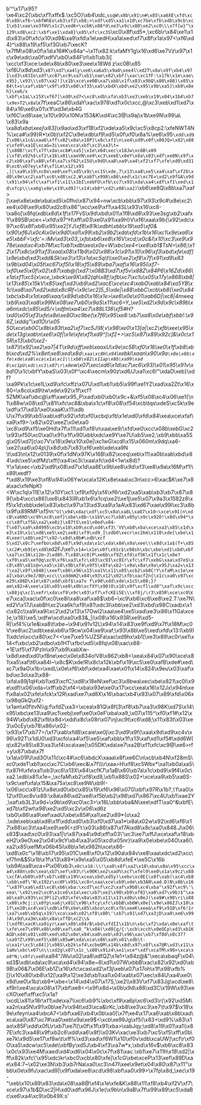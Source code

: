 b'^\x17\x95?\xe4\xc2{\xbc\xf1\xffx$.\xc5O}\xb4\xdc,`ssqW\x8b\x91\n#\x85\xa6XE\xfd\xc0\x8b\xf6~\xbfWhEo\xb3\xf2\xb8;>\xdf\xd5\xa1\x10\xc7Ge\xfb\xdb\x9cb\xc1\xb1\xae\xe3fHV\x1c2\xedK+\xcbK\x08*d\xe3\x9c\x80\xe2\xc0\\\x7f[w}"\x129\xd8\xc2:\xbf\xe1\xda8}\x05\xfc\xc3S`\xc0\x8f\xd5*,\xc6b\r\x84\xe1\x1d\x83\x0f\xfc\x10\xd9&\xa9\xfd\x1e\xedH\xa1a\xed\xf7\x8f\x1a\x97<\xf6\xd4}^\x88\x19\xf5\xf3G\xb7\xecK?\x7fM\x08\x0f\x1a\x16#K\x84a^~\x11\x82:k\xfaMY1g\x16\xd6\xe7Vz\x97\x1c\x9e\xdc\xa0f\xdfV\xb0\x84F\rl\xb1\xb3i[ \xcc\xf3\xce:\xde\x8b\x80\xe3\xee\x18Wd z\xc0B\x85 \xf8U\x8d\xd3`\x87\xd7\xa4ly\xe6\xa6a5\x9aO\xee4l\xd2T\x8a\x9f\xb4\x971\xd3\x83Io\xdf\xc87\xc9\xa7\xb1\xae\x02\xbf(\xac\xc1fF:\x17k\x1e\xae\x95},\x93\\\x07\xa2!]\x1b\xce\xe0B\xa7\xbb\x1f\x83\x9bQ\x80\x08)\x05\x84\t=s\xaf\xbb*\x9f\x93\x08\xf35\xa5\xbdX\xbd\xe2\x95\x9b\xa5]\xb9\x8eh}\xe6/x \xbf\x1aL\x15X\xf67[\xd0\xd7<\xc8\xdb\xfa\xb3\xe3\xeb\x19\x04\x1b4\xb7\x9e>T2\x8a`\x7f\xeaC\x86\xdaY\xac\x978\xd1\x0c\xcc,@\xc3\xeb\xd1\xd7\x84\x16\xe6\x01\x1f\xd3e\xb4G \xf6C\xd8\xae,\x10\x90\x10N\x153&K\xd4\xc3@\x9aj\x1b\xe9N\x99\\a\\ \x83\x9a \xa8*d\xba\xeej*\x83]\x9ao\xd3\xf1B\xf2\xde\xa5\x9c\xc5\x8cp2:\xfeNWT4N%\xca#\x99}R*\x0b)\xf2C\x9e\xdb\xf9\xd5\x0f\xf0\x8a%\xe6\x95`\xdd\xd9I\x06\x1c&\xaa6\xff\x82\x8a\x18P]\x8c\xf1\n\xe4\xd9\x0f\x80JQ=\x82\x88v\xfe9\xa1E\xcaG=3i\xea\xca\xbf\xc3\xa3\t=[\x80B!\xcf\x7f\xda\xc8#\xa5|\x1e\x04\xec\x18Jw\xc6B\x89 i\xf8\x92%$\xf2\x16\x01\xaeVN\xe9\xc3\xeeE\x0eY\x8a\x03\xdf\xe8N\x9f\xc2\xb0\xaf\x88\xf4\xa7\xf62\x15U\x9dO\xa8\xa9\xa4\xf2\xf7\xfe\xd0\xd310\xc6\x07ey\xf4\xf1Lm\x12\x93 ,||\xa9\x19\xc0x\xe0\xef\xd5\x9c\xc1S\xde,7\x13\xa8\xe5\xa4\xaf\xf2b\xd0\x9e\xc2\xaf\xc6\xd8\xc2,W\xabT\x998\x86\xed\x1c\xc7E=\xd2\x9fGA\x9d\x91\x94\xfc\xaf\xf1\x11\x1bI\xebFO\xfb\xc7\x93\xda\xa4\xdf\xf1\xed\x1d\xfcp\\\xa6g\x8e\x19\xd9J!\x14\xb8*\xd2\x08\xa2)`\xb6\xe8Q\x8b\xa7\xaf>[\xae\x8e\xde\xba\xd5\x0fho\x87\x94=nw\xcb\xbb\x97\x93\x9c#\x8e\xc2\xe4\x08\xe9\x80\xd2c8\x86"\xcc\xe9\xf1\xa4SL\x93\x16\xc8-\xa8o[\x8f*q\xdb\x8d\x1f\x17F*vS\x9d\xbd\x01\x1f8\xd8\x93\xe3sg\xb2\xafxY\x89SB\xce<+\xfd\x97^H\xff\x03\xe0\x91\xa9H}V\xf6\xaa\x9b{\x92\xdc\x97\xc6\x8f\xb6\x95\xe2|Y*J\xf8\x81k\xdbh\xbb\x19\xa5\xf0& \x90\xf6J\x0cA\x0e\x9d0\xa1\x99\xb2\x9b2\xda\xfd\x1b\x16\xc1\x9e\xa6\xe5\xbbF<\xfc\'=:iMv\xd3\x03_\xfa\xb6\xe8\x16V\xcd;\x0c&I\x10\xc3\xe9\x978e\xaa\xc4\xb7M\xc1\xb1\xdb\xea\x0e<W\xbc\xe4<\xe8\xb1$TsN=\x86;\x12\x17\x8c\x91\xf3\xaa\x08\x11b9\x02\x98\x1c\x91\x10\x96\xf3\xbd\xfe\xdf]\x9e\xbd\xd3\xdd&Sk\xe3\x13\x1a\xc5q\t\\\xe0\xe2\xf8\x7f\x91\xd9\x83 \x9b\xd04\x05t\xc67\xf5I\x18\xf5\x89\xba7\xaf\x16\x95i\xf7-\xf0\xe5\x0f\x02\x87\xab@{\xd7:\x08B3\xd7\xf5v\x88Z\x84P6\x16Zd\x86\x1a\xf1\xc5{x\xce_\xbck\xe9X\x82(qh\x8f;\xfb\xc7\xc1u\x05\x17y\x868\xb8|\x13\x85\x15kV\x85\xef\xd3\xb9\xd2\xacE\xce\xc4\xabO\xab\x84\xa5YB\x1c\\\xa8\xa7\xd2\xda\x8clRf=\x9c\xc2]5_5\xde|\x88\xbbC\xcb\xb8{\xe0\x84\xbc\xb4\x1a\xa6\xaa/\x89d\xb0\x16\x1e>\xe6\x0e\x01\xab6D|\xc8|4mweq\xb9\xa3\xa8\x99N\x08\xe7\xb0\x9aS\x11\xc6=Y_\xe5\xd2\x9d\x9c\x89b\xa6m\xdc\x85\xd5/<\xdfm\xa4\xc7\x88L136\xf5#H?\xd0\x05\xf3\xfe\x8e\xe8O\xc9be(\x7f6\x95\xe8:\xb7\xa8\x0e\xbf\xbb!:\x96Z,\xddq"\xd1O\r\x05 5O\xce\xb0C\x8b\x83t\xa2\xf7\xc5J\\W,v\x98\xe0\x13[a|\xc2\xfb\xee\x95\xde\x13g\xab\n\xe6\x0f|\x1e\xfe\xf1\xd9^]\xf2+>\xc5\x87\x89\x92c]&\x0c\x15R\x13\xb0\xe2-\x87\t\x92\xe2\xa7|4T\x9d\xff\xeb\xaaxU\x9e\xc5B\xf0\x16\xe0\x1f\xb8\xbb\xcd\xd2%\x8et\xe8\xed\x8d`\xaa\xc8H\x94`\xebkl\xaan\x90\x9a`\x8e\x8b\xfe\xde\xa8\xca\x1a\xc1\\\xb8\x82\x11ap\x8b\xa99\xad 8\xc1pU\xdc\xc1\x07\r\x0e`w\x07\xec\xd6\x1d\xc7\xc6\x93)\x01\x95\x91v\xbd*!O\x1c\xbfY\xbaS\x03\x0f^\xc4\xecm\x90z\xd6/J\xa1\xc6!"\xdaD\xeb}\xdf?\xa9Pk\x1c\xe1L\xd9\xfc\xffz\x07U\xd1\xb1\xb5\x99f\xe1YZ\xad\xa2Zt\x16\x80=\x8co\xd9\tw\xde\x92\x1f\xcf?5ZMK\xaf\xbc@\xff\xae\x95_P\xad\xb0\xb0\x9c+&\xf5\x08\xc4\x06\xe1{\n1\x88w\x08\xd7\x81l\xfc\xc8&\xba\x1c\xf8\x08\xf54\xcb\tqs\xdeS\xc5k\x9e\xdf\x17\xd3/\xe0\xaaK\x11\xdb U\x7f\x99\xb5\xab\xdf\x92\xfd\xf0\xcbq\xfb\x1e\xd0\xfd\x84\xea\xce\xfaf\xa9\xf9>:\x82\x02\xeeZ\x0e\xa0 \xc8\xd9\xf5\xe0Hd\x7f\x11\xd1\xf8\n\xaa\xe9/\xfd\xe0\xcc\x08b\xebG\xc2\x93\xf50\xc0\xa0\x91\x1f\x90\xbb\xdc\xe9Y\xe7U\xb5\xe2,\xb9\xbb\xa5Sg\x05\xd7[c\xc7V\x18\x9e\x10\x0e|\xc1wG\xcdI\x15\x060m\x9dq\xa6-\xe2(\xa6\x04p\\}\x8d\xb7\x83\xf6\xeb\xde\xa9N \t\xd3\n\x12\x0139\x0f\x1dN\x97K\x16B\x82\xceq\xeb\x11\xa0b\xab\xbd\x84\xdc\xe5\xdfMz\xff{\xa4\xc3i:\xaa\xfc\xd4<1w\x8d)?Y\x1a\xec=\xb2\xd9\x08\xd7\x1d\xa8E\x9b\xe8\x9d\xf3\xe8\x9a\x16M\xf1!\x89\xedf?*\xd8\x19\xe3\xf8\x94\x06Yw\xca\x12K\x8e\xaa\xc3n\xcc>6\xac$K\xe7\x8a\xac\xfeNpK}<W\xc1q\x11E\x12\x10Y\xc1.\xf9\xf0y\xf4\xf6r\xd2\xa5\xab\xb3\xb7\x87\x89{\xb4\xcc\x86]\xe8\x843)R\xb1x6\x1cq\xe2\\\xe1j\xe5\x07\x9a3\x1582z8\xf5\x1d\xbb\xde\\\x83\xbc\\\x97\x13\xd3\xa9\x1aA\x83\xd67\xae\x99l\xc3\x8b\x9f\x89RMF\xf5`%%^U)\x94\xdaz\xdf\xc5\x8a\xa8L\xa07\x10~\xce\x91|n\xdcB\xa6N5\xc9h\xc8\xef}\xbe\x8b~\x1bV\xc7\xb8\x05y\x9c\x92O!\x8d\x94*\xcc\x8f\xf5&\xa2\xe8z}\x87tS\xe1\x0ed\x84-T\x07\xa9\x84995\xcb\x18\xb9\xcd\xd4\xf3\'VV\xb0\xba\xce\xa3\x85\x1d\xe3\x19\x1c\xd8\xe5\xe2\xe8i\xf9\xd9_]\xdbO\xecr\xc2km\x110\xde[\xbe\x14\xee!\x0b\xe2*\x92~\x8d\x0b#\xdb\xcf S\xd2\x0c7\xefbo\x8d\x07\x9d\xda\x1c\xda\x84\x9a\xee\\\x8d\x1a$(T+\x85\xc2#\xb9[e\xd8`\xd2FJ\xe1`\x14=\x1e\x0f\x91c$\x98sh\xbc\xbe\xd1\xbd\xbf\xa7\xc3A\x12m~J\xd8h.T\x88\xc0|P\xe6b\xf9Z\xfd\xf5K\x1f\x1c\x8e?\xf0\xa5\xef@q\xc9\xf6\xa3\xfc\x03\xc9I\xc0Ir\xfc\xf7\xebG\xaa\xd7e$\xc8\x85\x81s@=\xa5\x18\x9b\xf4\x9fS\x8fa\xb2~\x9a\x8a\x9a\x95J\xa2=\x13!\xa2\x9f\x848|\xeef\x86\x96\x15\xa1%\x11\x05\xcb2\xb8C!Y\xfaM\xc1e\xeaI\xba\x9eJ/0@\xcc\\\xddmH2\x04\x93\x12\x02\xfb\xacfZn{\x1c\xa0\x97\xce29\x86D\x1e\x87\xdd\xbf$\xa7v f\x90\xdd\xde\x1cS\x08;}?am\x82>A\xee\x16\x05\xe8\x0b\xcfXY\x90)O\x16\x9f\xcfl\xd0"\xaf\x9c\xcc\x88jq\xc1\xefr\xda\xf9\x9c\x03\xf7\xfcKEi5E\\\xf8j/\r3\x85R\xce\xc0`\xe7\xca]\xac\x0f\xc0\xe8i\xa8\xaf\xa6$\xb6~\xc9\xb6\xc6\xe8\xe2.T:\xe7N\xd2V\x17J\xabBh\xc2\xa6k!\xf9\x81\xdc3I\xbb\xe2\xd3\xbd\x98C\xad)x\x1c\x82c\\\xa9\xa9i\xc2\xd2\x13\x17OwI2\xaa\xe4\xe5\xad\xe3\x86\x11Ga\xce}e,\x18}\xe5,\xdfw\xcd\xa0\x83&_|i\x08\x16\x93R\xe9\xd5-R[\xf4%\x1e&\xa8\t\xbe~\x94\x91v12L\x94\x14\x83\xe9f\xd9\x7f\x18M\xc0V\xe8\xc2\xdb\xea\xb6\x19cw\x04\xe9\xaf;\x93\x8b\xe5\xed\xfd\x13:I\xb9)1\xdc\n\xcc\x80\xc7<<\xe7\xe5%UZSFa\xac\xd9hx\xb1[\xe3\x89\xc0r\xe1\x14<f\xbc\xb2\xdbo\xb1HT\xfbc\xd5\x8fq\x08\xac\x88-*1E\xf5\xf7iPzIn\x97\xb9\xabXw-\x8d\xed\xd0\xf8ne\xec\x0e\x834o!V8\x862\xb8<\xea\x84\x07\x90\xce\x81\xa5\xaf\t6\xa84I~\x8c$K\xde!R\x8c\x12k\xbf\x19\xc5\xe0\xafB\xde#\xed\xc7\x9aG\x1b>\xedL\x0e\xf6\xbf\xde\xa4\xae\x01\x14\x824\x9eu\x03\xaf\xbd\xc3o\xa3\x88-\xfa\x89j1qH\xb1\xd3\xcfC;\xd8\x18eN\xef\xc3\x8bwa\xec\xbe\x821\xc0I\x9e\xdf)\x06\xda=\xff\xb2\xf4=\xba\x93e\xe0\x17\xcc\xea\x16\x12Jx\x94m\xef\x8a\x02\xfe\xfck\x12R\xad\xe7\xd8X\x16\xbac\xb4\x93\x07\x89\xfd\x06x\x98qGkQ\xf2-\x1am\x0f\tvN\\g:f\xfdZ\xa3>\xcea\x81Q\x8f(3\xf8\xb7\xa3\x98K\xd7S\x14\x95\xbc\xe13\xa9\xc1\xebj\xef\xe0\x0eF\xba\xa9_\x07\x115^\xf0\xf1#\x12\x94W\xbd\x82\xfb\x8d>\xdd\x8c\x08r\x07\nj\xc9t\xc6\xd8;\x11\x83t\x03\xe3\x0cEy\xb78\x86v\x02-\x93\x17\xb77=/\xf7\xab\xfdB\xcaie\xe0j\xc3\xd9\x9f(\xaa\x9d\xd9\xc4v\x96\x92T\x1dU0\xd3\xcfo\xa4\xf5\xe5\xaf\xbb\x1f\x13\xaf\xd1\xf5#\xdd6W(q\x82\x85\x83\xa3\xf4\xca\xae|\x05DK\xda\xe7\xa2B\xf1\xfc\xc9@\xe6>rf+y\x87\xba\x7f \x1a\x01PJ\xd3O\x11c\xc4#\xc6\xbdcX\xaaa\x8f\xe6C\n\xcb\xb4N\xf28mS\xc0\xdeT\xb1\xcc\xc7C\xb6\xec&\x7f\\\r\xaa>H\xf8\xc5Wbx*\xa1\xb0a\xa5\t\x87H\xfe\xa1\xb3\xc6\x13X\x84\xcfK7\x1aB\x80\xb7a\x1c\xbd9\x9f4\x0c\xa2.\xdb\x81\x1e=_\xcfaM\xb2\xf8\xd9,\xb1\x88S\x02+\xce\xa9\xb5\xa6S-\x9c\xef\xfa\x15&\xa75x\xc8\xe9W\xb9!-\x06\xcc\x81zU\x8e\xd0\xbc\x85\x19\xf6\x96\x07G\xbf\x97R\x1b?,\'f\xa0\x12\xf0\xc8v\x89:\x8a\x86\xd2\xe8\xf5b\xb2\x98\xd7\x867\xc4U\xb1\xae2Y,\xaf\xb3L3\x9d+\x9b\xd9\xc0\xc3>\x18L\xbb\xba&N\xee\xdfT\xa0^&\xbfE\xd7b\xf2wt\x98\xe2\xd5\xc2v\x06\xd6z \xb0\x86\xa9\xef\xadU\xbe\x85#\xa1\xe2\x89*{o\xa2 .\xde\xeb\xab\xd8\x1f\xdd\xd0\xb3\xf0\xd7\xa1*\x8a\x02w\x92\xd6\xf6\x17\x88\xc3\t\xa4\xe9\xe9(=zIFt:\x03\x86\x87\xf7A\xd8\x8c\xa0\x848.J\x06\x83$\xad\xc0\x93\xa1|\r\x87\xa4\x9d\xff\x03\'\xc3\xe7\xffJ\xce\xaf\x18\xbeH2\x9eO\xe2\x04\x9cY\xb4\xa3\x05\xcd\x05nr}\xa9\x0e\xbe\x04O\xa6(\xa2\x85\xefM\x06b45i\x8b\x1e\x982h\xce\x86-\xd8\x0c"\x18\xb17\x95\x01C\xe8\xf0\x12\x90a\x84v\xe8\xaa\xdc\xd2\xcc\xf7fm&$5\x1b\x1f\x13\x89*\x9e\xa5\x05\xb8d\xfeE*\xe5C\x16b \xb9A\xa8\xca=P\x06\xb3`\x0c\x16:\\!\xa8\x8f\xa2\x18\xba\x8a\x95\xcc\xa4\x88n\x0c\xea\xb7\xef\x03\r\x90K\xe2\xad%\xcf\xfel9\xe0\x1a\x9cz\x88\xcfA\xb89\x9f\xb7\x88\x19%\xcea\xbd\xd5y)\xebv\xc0E{\x8f\xab(\xc4\xb8\xbb\xdf\'N\x192z\xc0F\x95L\xc0>\xaa\xce\xb9\xde\xb3AN\xad.D)N\x8b\x16"\x87F\xa6\xd1\xc8\xb6\xba:\xcdT\xcf\xc2\xaf\x9b8\xc4\xba"\x92f\xc9\'\xea\'\x92\xe2\xc0\x1cx6\x1a\xec\xb7\xe2\x90\xb9\xf8}\xa0\xd7\x9b)$^\xaab\xa9\x93%\xc3P(i2\x03\xfe\x8a\x83\x11\x13\xd0u\x0eJ(\xa9#\x98\ri\x88\x08\x9cj:i\x0fp\xa6j\x01C\x96\xfcy\xfc\xbbB\xb6W\x0e[\x9e\x86IJ\x18\x1f\xe20\xc4\xe1\xdb\xf0\xbe\x85\xbco\xc0\xfb\xeeK\xee&\xf9\x910\xf6!1r\xa7\xeb\xb5q\x19)\xca\xa4\x02\xf8\x80\'\xb7\x91\xd7\xa3jD\xa8\xe6\x99)A\x9d\xa3m\xab\x8a\xffD\xc2\\&[\xdfR\xacK\xa9iyr\xae\x0b\x04/B\xbd\xfdII\x1b\n\xbc\xf2\xda\x0e\xaf\t\xfe\xe7\x99\x8b\xd0\xaf\xa0_^k\x04(\xd0{g/{:\xcb\xcch\x0eOCp\xd3\xb1KAGD\xd4\x01\xd0\xed\x02\x0e\x84\xa0\xeb\x03\x96\xac\xb7\xf8d\x8c37?\xa9?Z\x99\xefS\x88\x85w#\xda\xca\x86\xa9\x01\xdb\t-u\xa1r\xc5\x84]}\x98S\xb2k\xf4\xcbeQM\x14b\x8d\x97\x8f\xa7@R\xd3\x11\x1aHv\xbc\x07\n\\\xd2g\x07\x1c_\x80\x91z4\xe1\xce*\xdf\xcaTM\x90>\xca\xa8*N;\x9fz\xe0`\xa94"/Wu\x02\xa8\xdfQZ\x1e1+\x84z@&"\xeca\xbaqF\x04\xd3$\xdb\xda\xc9\xca\xd4\x94\x8e~6\xd1\x07W\xbbB\xac\x82\x92\xd0\xb9B\x06&7\x06E\xb1Z\x16\xfc\xcas\xd2\xf3j\xeb\x07\x17oh\x1f\x98\xfb%[}\x10\x80\xb8\x12[\xa9\x12\xe3d\xb1\xa1\x04\xab\x07\xec\x84U\xa4\xe0\x8d\xe0\x1bz\xb9*\xbe<\x14\xd4\x07\x17S,\xe2\\\x83V\xf7\x83Jg\xcd\xe8\xf9ri\xe4\xca\x08\x17\xbf\xe8<=\x9f\x8d+\x0b\x9d\x88\xd3C\x19W\x93\xecXO\xef\xff\xc5\x1a?\xcdL\x81\x18r\xf1\xde\xa7\\\xc6\xb9%\xbc\xf9\xa6p\xc6\xd3\r{\x92\xd5M\xa2n\xa5N\x91\x0b\xe7v\x94t\xd3\xca&\rKc,\xb8\xe3\xc3\xe7\t\x97$\x18\x9e\xfeyn\xa4\xbcA7<\xbf\xa6]\xb4\x0b\xa0[\x7f\xe4\x17\xa6\xab\x8b\xad\xca\xa0\x87\xc7#\xa0\xeb\x9a\xe9$<\xcb\xe99Jg\xf5{\x83+\xd9%\x83\x1ao\x85F\xdd\x0fL\r\xb7\xe7l(\x0f\x1f\x91\xba>\xabJqy;\xd8\x19\x01\xa1\\\x87E\xfc3\xa48\x9f\xb2c6\xdd\xa6\x8f)\x03Kv\xac\xe3\xb7\xc5\xf5\xff\x0b\xe7k\x9d5\xe17\xf8w\t\xff%\xd3\xad\xf6W1\x10\xf0v\xdb\xcaUW]\xcf\r\xf0O\xa5\xdcw\xc5\xde\\\xbfBy\xd5J\xb4\xf3\xa7w*x,\xbd\x16v$\xb6\xc8\x83\x0c\x93\xe4M\xaed\xd4\xd6\x04\x0c\x7f\x81\xac.\xb1\xe7\x11h\x18\xd2|\xff\x82k\xfc\'\x95\xdc)kr\xbc0\xcb\x80\xfe]\x1cG\xbe\xceP\x13\xef\x89D\xae\x84:7~\x02\xe3N\xb3\xb7rNa\xa0\xc3\n47I\xee\x9et\x04\x80\x87\x11"\xbb\x0e\x9fu\xac\xd9|\x9f\xda\xe8\xcd\x98\xbf\xa0\x99>\x7fp\x8d_\xec\x19-"\xeb\x10\x89\x83\xda\x08\xa8@\xf4\x1e\xfe&K\x88\x11\xf8\xb4\xf2V\xf7\xce\x97\x1b$D\xc2|H\xd0\xdf\x96J\x1e(\x9b\n\x9aB\x7f\x99\x89\xc5\xdaBc\xe6\xa4\xc9\x0b49X:s'